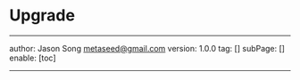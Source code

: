 # Upgrade 
---
author: Jason Song <metaseed@gmail.com>
version: 1.0.0
tag: []
subPage: []
enable: [toc]

---

